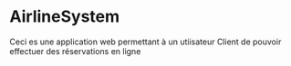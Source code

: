 # AirlineSystem
Ceci es une application web permettant à un utiisateur Client de pouvoir effectuer des réservations en ligne

